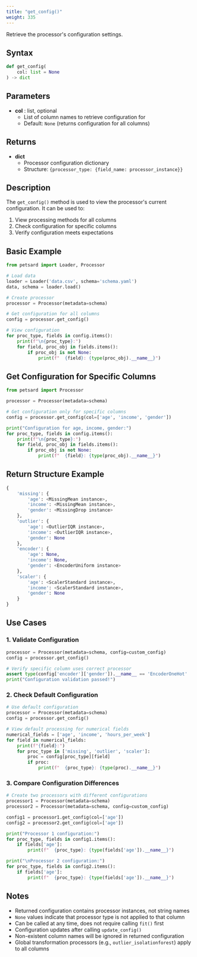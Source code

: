 ```yaml
---
title: "get_config()"
weight: 335
---
```


Retrieve the processor's configuration settings.

## Syntax

```python
def get_config(
    col: list = None
) -> dict
```

## Parameters

- **col** : list, optional
    - List of column names to retrieve configuration for
    - Default: `None` (returns configuration for all columns)

## Returns

- **dict**
    - Processor configuration dictionary
    - Structure: `{processor_type: {field_name: processor_instance}}`

## Description

The `get_config()` method is used to view the processor's current configuration. It can be used to:

1. View processing methods for all columns
2. Check configuration for specific columns
3. Verify configuration meets expectations

## Basic Example

```python
from petsard import Loader, Processor

# Load data
loader = Loader('data.csv', schema='schema.yaml')
data, schema = loader.load()

# Create processor
processor = Processor(metadata=schema)

# Get configuration for all columns
config = processor.get_config()

# View configuration
for proc_type, fields in config.items():
    print(f"\n{proc_type}:")
    for field, proc_obj in fields.items():
        if proc_obj is not None:
            print(f"  {field}: {type(proc_obj).__name__}")
```

## Get Configuration for Specific Columns

```python
from petsard import Processor

processor = Processor(metadata=schema)

# Get configuration only for specific columns
config = processor.get_config(col=['age', 'income', 'gender'])

print("Configuration for age, income, gender:")
for proc_type, fields in config.items():
    print(f"\n{proc_type}:")
    for field, proc_obj in fields.items():
        if proc_obj is not None:
            print(f"  {field}: {type(proc_obj).__name__}")
```

## Return Structure Example

```python
{
    'missing': {
        'age': <MissingMean instance>,
        'income': <MissingMean instance>,
        'gender': <MissingDrop instance>
    },
    'outlier': {
        'age': <OutlierIQR instance>,
        'income': <OutlierIQR instance>,
        'gender': None
    },
    'encoder': {
        'age': None,
        'income': None,
        'gender': <EncoderUniform instance>
    },
    'scaler': {
        'age': <ScalerStandard instance>,
        'income': <ScalerStandard instance>,
        'gender': None
    }
}
```

## Use Cases

### 1. Validate Configuration

```python
processor = Processor(metadata=schema, config=custom_config)
config = processor.get_config()

# Verify specific column uses correct processor
assert type(config['encoder']['gender']).__name__ == 'EncoderOneHot'
print("Configuration validation passed!")
```

### 2. Check Default Configuration

```python
# Use default configuration
processor = Processor(metadata=schema)
config = processor.get_config()

# View default processing for numerical fields
numerical_fields = ['age', 'income', 'hours_per_week']
for field in numerical_fields:
    print(f"{field}:")
    for proc_type in ['missing', 'outlier', 'scaler']:
        proc = config[proc_type][field]
        if proc:
            print(f"  {proc_type}: {type(proc).__name__}")
```

### 3. Compare Configuration Differences

```python
# Create two processors with different configurations
processor1 = Processor(metadata=schema)
processor2 = Processor(metadata=schema, config=custom_config)

config1 = processor1.get_config(col=['age'])
config2 = processor2.get_config(col=['age'])

print("Processor 1 configuration:")
for proc_type, fields in config1.items():
    if fields['age']:
        print(f"  {proc_type}: {type(fields['age']).__name__}")

print("\nProcessor 2 configuration:")
for proc_type, fields in config2.items():
    if fields['age']:
        print(f"  {proc_type}: {type(fields['age']).__name__}")
```

## Notes

- Returned configuration contains processor instances, not string names
- `None` values indicate that processor type is not applied to that column
- Can be called at any time, does not require calling `fit()` first
- Configuration updates after calling `update_config()`
- Non-existent column names will be ignored in returned configuration
- Global transformation processors (e.g., `outlier_isolationforest`) apply to all columns